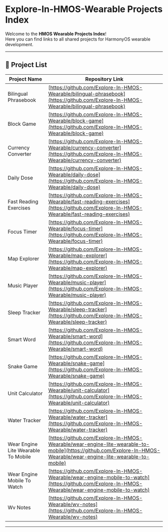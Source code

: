 # Explore-In-HMOS-Wearable Projects Index

Welcome to the **HMOS Wearable Projects Index**!  
Here you can find links to all shared projects for HarmonyOS wearable development.

---

## 📂 Project List

| Project Name | Repository Link |
|--------------|-----------------|
| Bilingual Phrasebook | [https://github.com/Explore-In-HMOS-Wearable/bilingual-phrasebook](https://github.com/Explore-In-HMOS-Wearable/bilingual-phrasebook) |
| Block Game | [https://github.com/Explore-In-HMOS-Wearable/block-game](https://github.com/Explore-In-HMOS-Wearable/block-game) |
| Currency Converter | [https://github.com/Explore-In-HMOS-Wearable/currency-converter](https://github.com/Explore-In-HMOS-Wearable/currency-converter) |
| Daily Dose | [https://github.com/Explore-In-HMOS-Wearable/daily-dose](https://github.com/Explore-In-HMOS-Wearable/daily-dose) |
| Fast Reading Exercises | [https://github.com/Explore-In-HMOS-Wearable/fast-reading-exercises](https://github.com/Explore-In-HMOS-Wearable/fast-reading-exercises) |
| Focus Timer | [https://github.com/Explore-In-HMOS-Wearable/focus-timer](https://github.com/Explore-In-HMOS-Wearable/focus-timer) |
| Map Explorer | [https://github.com/Explore-In-HMOS-Wearable/map-explorer](https://github.com/Explore-In-HMOS-Wearable/map-explorer) |
| Music Player | [https://github.com/Explore-In-HMOS-Wearable/music-player](https://github.com/Explore-In-HMOS-Wearable/music-player) |
| Sleep Tracker | [https://github.com/Explore-In-HMOS-Wearable/sleep-tracker](https://github.com/Explore-In-HMOS-Wearable/sleep-tracker) |
| Smart Word | [https://github.com/Explore-In-HMOS-Wearable/smart-word](https://github.com/Explore-In-HMOS-Wearable/smart-word) |
| Snake Game | [https://github.com/Explore-In-HMOS-Wearable/snake-game](https://github.com/Explore-In-HMOS-Wearable/snake-game) |
| Unit Calculator | [https://github.com/Explore-In-HMOS-Wearable/unit-calculator](https://github.com/Explore-In-HMOS-Wearable/unit-calculator) |
| Water Tracker | [https://github.com/Explore-In-HMOS-Wearable/water-tracker](https://github.com/Explore-In-HMOS-Wearable/water-tracker) |
| Wear Engine Lite Wearable To Mobile | [https://github.com/Explore-In-HMOS-Wearable/wear-engine-lite-wearable-to-mobile](https://github.com/Explore-In-HMOS-Wearable/wear-engine-lite-wearable-to-mobile) |
| Wear Engine Mobile To Watch | [https://github.com/Explore-In-HMOS-Wearable/wear-engine-mobile-to-watch](https://github.com/Explore-In-HMOS-Wearable/wear-engine-mobile-to-watch) |
| Wv Notes | [https://github.com/Explore-In-HMOS-Wearable/wv-notes](https://github.com/Explore-In-HMOS-Wearable/wv-notes) |

---